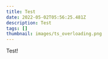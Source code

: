 ```yaml
---
title: Test
date: 2022-05-02T05:56:25.481Z
description: Test
tags: []
thumbnail: images/ts_overloading.png
---
```

Test!